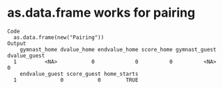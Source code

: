 # as.data.frame works for pairing

    Code
      as.data.frame(new("Pairing"))
    Output
        gymnast_home dvalue_home endvalue_home score_home gymnast_guest dvalue_guest
      1         <NA>           0             0          0          <NA>            0
        endvalue_guest score_guest home_starts
      1              0           0        TRUE

